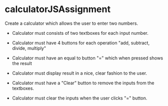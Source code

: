 # calculatorJSAssignment

Create a calculator which allows the user to enter two numbers. 

* Calculator must consists of two textboxes for each input number. 

* Calculator must have 4 buttons for each operation "add, subtract, divide, multiply" 

* Calculator must have an equal to button "=" which when pressed shows the result 

* Calculator must display result in a nice, clear fashion to the user. 

* Calculator must have a "Clear" button to remove the inputs from the textboxes. 

* Calculator must clear the inputs when the user clicks "=" button. 
